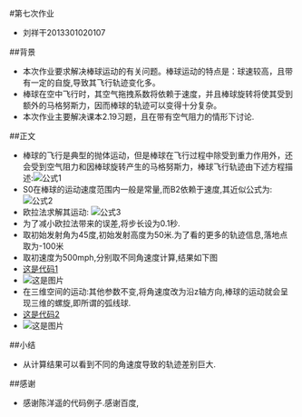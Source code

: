 #第七次作业
- 刘祥干2013301020107

##背景
- 本次作业要求解决棒球运动的有关问题。棒球运动的特点是：球速较高，且带有一定的自旋,导致其飞行轨迹变化多。
- 棒球在空中飞行时，其空气拖拽系数将依赖于速度，并且棒球旋转将使其受到额外的马格努斯力，因而棒球的轨迹可以变得十分复杂。
- 本次作业主要解决课本2.19习题，且在带有空气阻力的情形下讨论.

##正文
- 棒球的飞行是典型的抛体运动，但是棒球在飞行过程中除受到重力作用外，还会受到空气阻力和因棒球旋转产生的马格努斯力，棒球飞行轨迹由下述方程描述:![公式1](https://github.com/computationalphysics2013301020107/computationalphysics_N2013301020107/blob/master/chapter2/%E5%85%AC%E5%BC%8F1.png)
- S0在棒球的运动速度范围内一般是常量,而B2依赖于速度,其近似公式为:![公式2](https://github.com/computationalphysics2013301020107/computationalphysics_N2013301020107/blob/master/chapter2/%E5%85%AC%E5%BC%8F2.png)
- 欧拉法求解其运动:
  ![公式3](https://github.com/computationalphysics2013301020107/computationalphysics_N2013301020107/blob/master/chapter2/%E5%85%AC%E5%BC%8F3.png)
- 为了减小欧拉法带来的误差,将步长设为0.1秒.
- 取初始发射角为45度,初始发射高度为50米.为了看的更多的轨迹信息,落地点取为-100米
- 取初速度为500mph,分别取不同角速度计算,结果如下图
- [这是代码1](https://github.com/computationalphysics2013301020107/computationalphysics_N2013301020107/blob/master/chapter2/homework7.py)
- ![这是图片](https://github.com/computationalphysics2013301020107/computationalphysics_N2013301020107/blob/master/chapter2/homework7.png)
- 在三维空间的运动:其他参数不变,将角速度改为沿z轴方向,棒球的运动就会呈现三维的螺旋,即所谓的弧线球.
- [这是代码2](https://github.com/computationalphysics2013301020107/computationalphysics_N2013301020107/blob/master/chapter2/homework7%27.py)
- ![这是图片](https://github.com/computationalphysics2013301020107/computationalphysics_N2013301020107/blob/master/chapter2/homework7%27.png)

##小结
- 从计算结果可以看到不同的角速度导致的轨迹差别巨大.

##感谢
- 感谢陈洋遥的代码例子.感谢百度,
